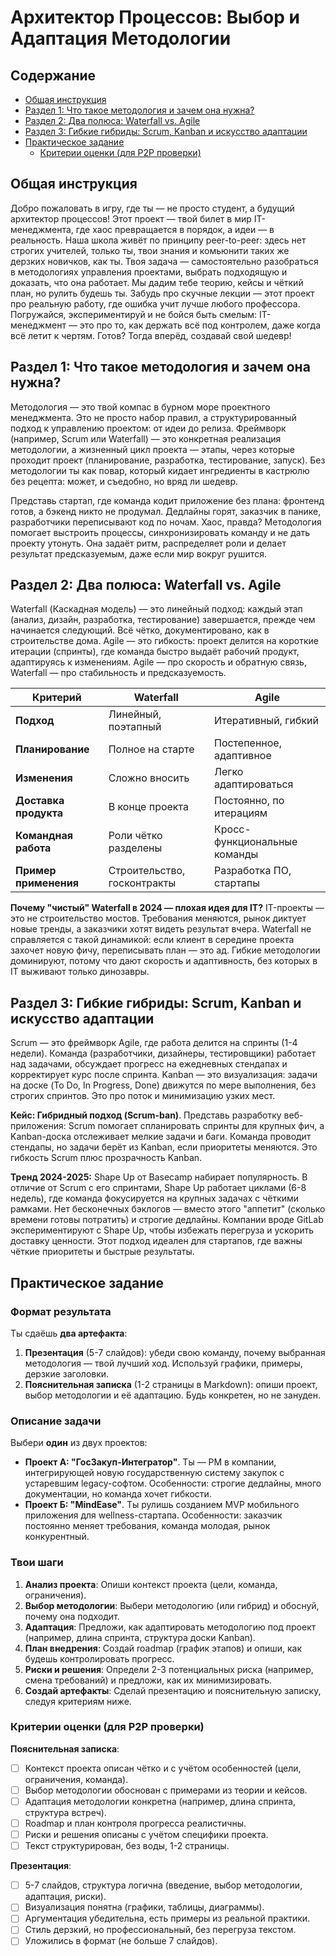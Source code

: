 # Архитектор Процессов: Выбор и Адаптация Методологии

## Содержание
- [Общая инструкция](#общая-инструкция)
- [Раздел 1: Что такое методология и зачем она нужна?](#раздел-1-что-такое-методология-и-зачем-она-нужна)
- [Раздел 2: Два полюса: Waterfall vs. Agile](#раздел-2-два-полюса-waterfall-vs-agile)
- [Раздел 3: Гибкие гибриды: Scrum, Kanban и искусство адаптации](#раздел-3-гибкие-гибриды-scrum-kanban-и-искусство-адаптации)
- [Практическое задание](#практическое-задание)
  - [Критерии оценки (для P2P проверки)](#критерии-оценки-для-p2p-проверки)

## Общая инструкция
Добро пожаловать в игру, где ты — не просто студент, а будущий архитектор процессов! Этот проект — твой билет в мир IT-менеджмента, где хаос превращается в порядок, а идеи — в реальность. Наша школа живёт по принципу peer-to-peer: здесь нет строгих учителей, только ты, твои знания и комьюнити таких же дерзких новичков, как ты. Твоя задача — самостоятельно разобраться в методологиях управления проектами, выбрать подходящую и доказать, что она работает. Мы дадим тебе теорию, кейсы и чёткий план, но рулить будешь ты. Забудь про скучные лекции — этот проект про реальную работу, где ошибка учит лучше любого профессора. Погружайся, экспериментируй и не бойся быть смелым: IT-менеджмент — это про то, как держать всё под контролем, даже когда всё летит к чертям. Готов? Тогда вперёд, создавай свой шедевр!

## Раздел 1: Что такое методология и зачем она нужна?
Методология — это твой компас в бурном море проектного менеджмента. Это не просто набор правил, а структурированный подход к управлению проектом: от идеи до релиза. Фреймворк (например, Scrum или Waterfall) — это конкретная реализация методологии, а жизненный цикл проекта — этапы, через которые проходит проект (планирование, разработка, тестирование, запуск). Без методологии ты как повар, который кидает ингредиенты в кастрюлю без рецепта: может, и съедобно, но вряд ли шедевр. 

Представь стартап, где команда кодит приложение без плана: фронтенд готов, а бэкенд никто не продумал. Дедлайны горят, заказчик в панике, разработчики переписывают код по ночам. Хаос, правда? Методология помогает выстроить процессы, синхронизировать команду и не дать проекту утонуть. Она задаёт ритм, распределяет роли и делает результат предсказуемым, даже если мир вокруг рушится.

## Раздел 2: Два полюса: Waterfall vs. Agile
Waterfall (Каскадная модель) — это линейный подход: каждый этап (анализ, дизайн, разработка, тестирование) завершается, прежде чем начинается следующий. Всё чётко, документировано, как в строительстве дома. Agile — это гибкость: проект делится на короткие итерации (спринты), где команда быстро выдаёт рабочий продукт, адаптируясь к изменениям. Agile — про скорость и обратную связь, Waterfall — про стабильность и предсказуемость.

| **Критерий**            | **Waterfall**                              | **Agile**                                  |
|-------------------------|--------------------------------------------|--------------------------------------------|
| **Подход**             | Линейный, поэтапный                        | Итеративный, гибкий                        |
| **Планирование**       | Полное на старте                          | Постепенное, адаптивное                    |
| **Изменения**          | Сложно вносить                            | Легко адаптироваться                       |
| **Доставка продукта**  | В конце проекта                            | Постоянно, по итерациям                    |
| **Командная работа**   | Роли чётко разделены                      | Кросс-функциональные команды               |
| **Пример применения**  | Строительство, госконтракты               | Разработка ПО, стартапы                    |

**Почему "чистый" Waterfall в 2024 — плохая идея для IT?** IT-проекты — это не строительство мостов. Требования меняются, рынок диктует новые тренды, а заказчики хотят видеть результат вчера. Waterfall не справляется с такой динамикой: если клиент в середине проекта захочет новую фичу, переписывать план — это ад. Гибкие методологии доминируют, потому что дают скорость и адаптивность, без которых в IT выживают только динозавры.

## Раздел 3: Гибкие гибриды: Scrum, Kanban и искусство адаптации
Scrum — это фреймворк Agile, где работа делится на спринты (1-4 недели). Команда (разработчики, дизайнеры, тестировщики) работает над задачами, обсуждает прогресс на ежедневных стендапах и корректирует курс после спринта. Kanban — это визуализация: задачи на доске (To Do, In Progress, Done) движутся по мере выполнения, без строгих спринтов. Это про поток и минимизацию узких мест.

**Кейс: Гибридный подход (Scrum-ban)**. Представь разработку веб-приложения: Scrum помогает спланировать спринты для крупных фич, а Kanban-доска отслеживает мелкие задачи и баги. Команда проводит стендапы, но задачи берёт из Kanban, если приоритеты меняются. Это гибкость Scrum плюс прозрачность Kanban.

**Тренд 2024-2025:** Shape Up от Basecamp набирает популярность. В отличие от Scrum с его спринтами, Shape Up работает циклами (6-8 недель), где команда фокусируется на крупных задачах с чёткими рамками. Нет бесконечных бэклогов — вместо этого "аппетит" (сколько времени готовы потратить) и строгие дедлайны. Компании вроде GitLab экспериментируют с Shape Up, чтобы избежать перегруза и ускорить доставку ценности. Этот подход идеален для стартапов, где важны чёткие приоритеты и быстрые результаты.

## Практическое задание
### Формат результата
Ты сдаёшь **два артефакта**:
1. **Презентация** (5-7 слайдов): убеди свою команду, почему выбранная методология — твой лучший ход. Используй графики, примеры, дерзкие заголовки.
2. **Пояснительная записка** (1-2 страницы в Markdown): опиши проект, выбор методологии и её адаптацию. Будь конкретен, но не зануден.

### Описание задачи
Выбери **один** из двух проектов:
- **Проект А: "ГосЗакуп-Интегратор"**. Ты — PM в компании, интегрирующей новую государственную систему закупок с устаревшим legacy-софтом. Особенности: строгие дедлайны, много документации, но команда хочет гибкости.
- **Проект Б: "MindEase"**. Ты рулишь созданием MVP мобильного приложения для wellness-стартапа. Особенности: заказчик постоянно меняет требования, команда молодая, рынок конкурентный.

### Твои шаги
1. **Анализ проекта**: Опиши контекст проекта (цели, команда, ограничения).
2. **Выбор методологии**: Выбери методологию (или гибрид) и обоснуй, почему она подходит.
3. **Адаптация**: Предложи, как адаптировать методологию под проект (например, длина спринта, структура доски Kanban).
4. **План внедрения**: Создай roadmap (график этапов) и опиши, как будешь контролировать прогресс.
5. **Риски и решения**: Определи 2-3 потенциальных риска (например, смена требований) и предложи, как их минимизировать.
6. **Создай артефакты**: Сделай презентацию и пояснительную записку, следуя критериям ниже.

### Критерии оценки (для P2P проверки)
**Пояснительная записка**:
- [ ] Контекст проекта описан чётко и с учётом особенностей (цели, ограничения, команда).
- [ ] Выбор методологии обоснован с примерами из теории и кейсов.
- [ ] Адаптация методологии конкретна (например, длина спринта, структура встреч).
- [ ] Roadmap и план контроля прогресса реалистичны.
- [ ] Риски и решения описаны с учётом специфики проекта.
- [ ] Текст структурирован, без воды, 1-2 страницы.

**Презентация**:
- [ ] 5-7 слайдов, структура логична (введение, выбор методологии, адаптация, риски).
- [ ] Визуализация понятна (графики, таблицы, диаграммы).
- [ ] Аргументация убедительна, есть примеры из реальной практики.
- [ ] Стиль дерзкий, но профессиональный, без перегруза текстом.
- [ ] Уложились в формат (не больше 7 слайдов).
